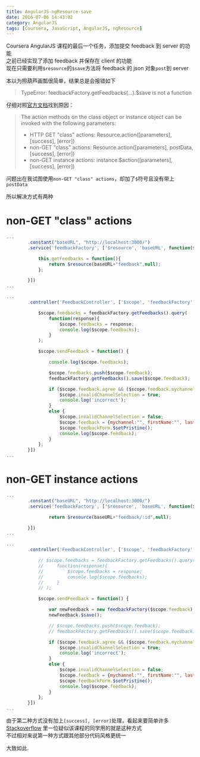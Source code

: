 ```yaml
---
title: AngularJS-ngResource-save
date: 2016-07-06 14:43:02
category: AngularJS
tags: [Coursera, JavaScript, AngularJS, ngResource]
---
```


Coursera AngularJS 课程的最后一个任务，添加提交 feedback 到 server 的功能   
之前已经实现了添加 feedback 并保存在 client 的功能   
现在只需要利用`$resource`的`$save`方法将 feedback 的 json 对象`post`到 server   

本以为照葫芦画瓢很简单，结果总是会报错如下
>TypeError: feedbackFactory.getFeedbacks(...).$save is not a function

仔细对照[官方文档](https://docs.angularjs.org/api/ngResource/service/$resource)找到原因：

>The action methods on the class object or instance object can be invoked with the following parameters:
>
> - HTTP GET "class" actions: Resource.action([parameters], [success], [error])
> - non-GET "class" actions: Resource.action([parameters], postData, [success], [error])
> - non-GET instance actions: instance.$action([parameters], [success], [error])

问题出在我试图使用`non-GET "class" actions`，却加了`$`符号且没有带上`postData`   

所以解决方式有两种

# non-GET "class" actions

```js services.js
...
        .constant("baseURL", "http://localhost:3000/")
        .service('feedbackFactory', ['$resource', 'baseURL', function($resource,baseURL) { 

            this.getFeedbacks = function(){
                return $resource(baseURL+"feedback",null);
            };

        }])
...
```

```js controllers.js
...
        .controller('FeedbackController', ['$scope', 'feedbackFactory', function($scope, feedbackFactory) {

            $scope.feedbacks = feedbackFactory.getFeedbacks().query(
                function(response){
                    $scope.feedbacks = response;
                    console.log($scope.feedbacks);
                }
            );

            $scope.sendFeedback = function() {

                console.log($scope.feedbacks);

                $scope.feedbacks.push($scope.feedback);
                feedbackFactory.getFeedbacks().save($scope.feedback);

                if ($scope.feedback.agree && ($scope.feedback.mychannel == "")) {
                    $scope.invalidChannelSelection = true;
                    console.log('incorrect');
                }
                else {
                    $scope.invalidChannelSelection = false;
                    $scope.feedback = {mychannel:"", firstName:"", lastName:"", agree:false, email:"" };
                    $scope.feedbackForm.$setPristine();
                    console.log($scope.feedback);
                }
            };
        }])
...
```

# non-GET instance actions

```js service.js
...
        .constant("baseURL", "http://localhost:3000/")
        .service('feedbackFactory', ['$resource', 'baseURL', function($resource,baseURL) { 

                return $resource(baseURL+"feedback/:id",null);

        }])
...
```

```js controllers.js
...
        .controller('FeedbackController', ['$scope', 'feedbackFactory', function($scope, feedbackFactory) {

            // $scope.feedbacks = feedbackFactory.getFeedbacks().query(
            //     function(response){
            //         $scope.feedbacks = response;
            //         console.log($scope.feedbacks);
            //     }
            // );

            $scope.sendFeedback = function() {

                var newFeedback = new feedbackFactory($scope.feedback);
                newFeedback.$save();

                // $scope.feedbacks.push($scope.feedback);
                // feedbackFactory.getFeedbacks().save($scope.feedback);

                if ($scope.feedback.agree && ($scope.feedback.mychannel == "")) {
                    $scope.invalidChannelSelection = true;
                    console.log('incorrect');
                }
                else {
                    $scope.invalidChannelSelection = false;
                    $scope.feedback = {mychannel:"", firstName:"", lastName:"", agree:false, email:"" };
                    $scope.feedbackForm.$setPristine();
                    console.log($scope.feedback);
                }
            };
        }])
...
```

由于第二种方式没有加上`[success], [error]`处理，看起来要简单许多   
[Stackoverflow](http://stackoverflow.com/questions/36558499/angularjs-post-changes-to-the-server-using-resource/36564415#36564415) 里一位疑似该课程的同学用的就是这种方式   
不过相对来说第一种方式跟其他部分代码风格更统一   


大致如此.